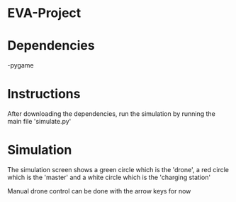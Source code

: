 # EVA-Project

# Dependencies
-pygame
# Instructions
After downloading the dependencies, run the simulation by running the main file 'simulate.py'
# Simulation
The simulation screen shows a green circle which is the 'drone', a red circle which is the 'master' and a white circle which is the 'charging station'

Manual drone control can be done with the arrow keys for now

